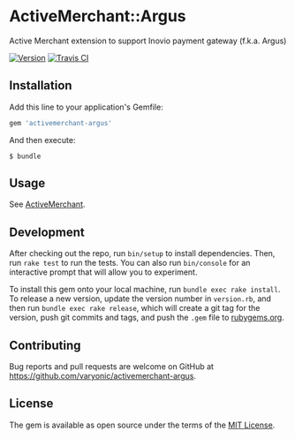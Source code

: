 # ActiveMerchant::Argus

Active Merchant extension to support Inovio payment gateway (f.k.a. Argus)

[![Version         ][rubygems_badge]][rubygems]
[![Travis CI       ][travis_badge]][travis]

## Installation

Add this line to your application's Gemfile:

```ruby
gem 'activemerchant-argus'
```

And then execute:

    $ bundle

## Usage

See [ActiveMerchant](https://github.com/activemerchant/active_merchant#usage).

## Development

After checking out the repo, run `bin/setup` to install dependencies. Then, run `rake test` to run the tests. You can also run `bin/console` for an interactive prompt that will allow you to experiment.

To install this gem onto your local machine, run `bundle exec rake install`. To release a new version, update the version number in `version.rb`, and then run `bundle exec rake release`, which will create a git tag for the version, push git commits and tags, and push the `.gem` file to [rubygems.org](https://rubygems.org).

## Contributing

Bug reports and pull requests are welcome on GitHub at https://github.com/varyonic/activemerchant-argus.

## License

The gem is available as open source under the terms of the [MIT License](https://opensource.org/licenses/MIT).

[rubygems_badge]: http://img.shields.io/gem/v/activemerchant-argus.svg
[rubygems]: https://rubygems.org/gems/activemerchant-argus
[travis_badge]: http://img.shields.io/travis/varyonic/activemerchant-argus/master.svg
[travis]: https://travis-ci.org/varyonic/activemerchant-argus
